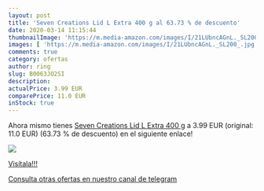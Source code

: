 ```yaml
---
layout: post
title: 'Seven Creations Lid L Extra 400 g al 63.73 % de descuento'
date: 2020-03-14 11:15:44
thumbnailImage: 'https://m.media-amazon.com/images/I/21LUbncAGnL._SL200_.jpg'
images: [ 'https://m.media-amazon.com/images/I/21LUbncAGnL._SL200_.jpg' ]
comments: true
category: ofertas
author: ring
slug: B0063JO2SI
description:
actualPrice: 3.99 EUR
comparePrice: 11.0 EUR
inStock: true
---
```


Ahora mismo tienes [Seven Creations Lid L Extra 400 g](https://www.amazon.com/dp/B0063JO2SI/?tag=redken08-20) a 3.99 EUR (original: 11.0 EUR) (63.73 %  de descuento) en el siguiente enlace!

[![](https://m.media-amazon.com/images/I/21LUbncAGnL._SL200_.jpg)](https://www.amazon.com/dp/B0063JO2SI/?tag=redken08-20)

[Visítala!!!](https://www.amazon.com/dp/B0063JO2SI/?tag=redken08-20)

[Consulta otras ofertas en nuestro canal de telegram](https://t.me/s/ofertas25)
